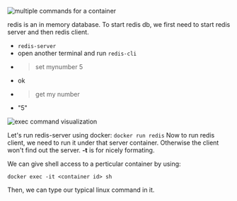 ![multiple commands for a container](https://github.com/SaiferGit/Learning_Docker/blob/master/More%20learning%20from%20udemy/learn9%20image1.png)

redis is an in memory database. To start redis db, we first need to start redis server and then redis client.
- ```redis-server``` 
- open another terminal and run ```redis-cli```
 - > set mynumber 5
 -  ok
 - > get my number
 - "5"

![exec command visualization](https://github.com/SaiferGit/Learning_Docker/blob/master/More%20learning%20from%20udemy/learn9%20image2.png)

Let's run redis-server using docker: ```docker run redis``` 
Now to run redis client, we need to run it under that server container. Otherwise the client won't find out the server.
**-t** is for nicely formating.

We can give shell access to a perticular container by using:
```
docker exec -it <container id> sh
```
Then, we can type our typical linux command in it.
